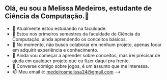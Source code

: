 ## Olá, eu sou a Melissa Medeiros, estudante de Ciência da Computação.👋

- 🔭 Atualmente estou estudando na faculdade. 
- 🌱 Estou nos primeiros semestres da faculdade de Ciência da Computação, ainda aprendendo os conceitos básicos.
- 👯 No momento, não busco colaborar em nenhum projeto, apenas focar em adquirir experiência e conhecimento.
- 🤔 Ainda vou começar a aprender sobre conceitos, mas irei precisar de ajuda em qualquer projeto que eu fizer daqui pra frente.
- 💬 Converse comigo sobre jogos, é um assunto que me interessa.
- 📫 Meu email é: medeirosmelissa24@gmail.com
-->
